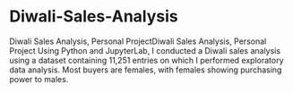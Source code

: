 # Diwali-Sales-Analysis
 Diwali Sales Analysis, Personal ProjectDiwali Sales Analysis, Personal Project Using Python and JupyterLab, I conducted a Diwali sales analysis using a dataset containing 11,251 entries on which I performed exploratory data analysis.  Most buyers are females, with females showing purchasing power to males. 
